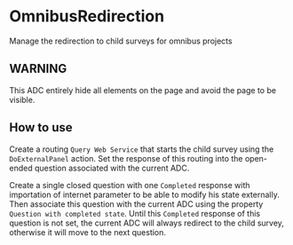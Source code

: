 # OmnibusRedirection
   
Manage the redirection to child surveys for omnibus projects

## WARNING

This ADC entirely hide all elements on the page and avoid the page to be visible.

## How to use

Create a routing `Query Web Service` that starts the child survey using the` DoExternalPanel`  action.
Set the response of this routing into the open-ended question associated with the current ADC.

Create a single closed question with one `Completed` response with importation of internet parameter to be able to modify his state externally.
Then associate this question with the current ADC using the property `Question with completed state`.
Until this `Completed` response of this question is not set, the current ADC will always redirect to the child survey, otherwise it will move to the next question.
